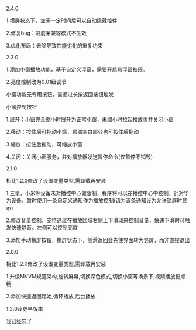 
2.4.0

1.横屏状态下，空闲一定时间后可以自动隐藏控件

2.修复bug：进度条兼容模式不生效

3.优化布局：去除导致性能劣化的重复约束



2.3.0

1.添加小窗播放功能，基于自定义浮窗，需要开启悬浮窗权限。

2.亮度控制改为0.01级调节

小窗功能无专用按钮，需通过长按返回按钮触发

小窗控制按钮

1.展开：小窗完全缩小时展开为正常小窗，未缩小时拉起播放页并关闭小窗

2.移动：按住后可拖动小窗，顶部空白部分也可按住后拖动

3.缩放：按住后拖动，可缩放小窗

4.关闭：关闭小窗服务，并对播放器发送暂停命令(仅暂停不销毁)

2.1.0

相比1.2.0修改了设置变量类型,需卸载再安装

1.三星，小米等设备未对播控中心做限制，程序将可以在播控中心中控制。针对华为设备，暂时使用一条自定义通知作为播放控制(请为该条通知设为允许锁屏时显示)

2.修改音量控制，支持通过在播放区域右侧上下滑动来控制音量，快速下滑时可触发快速静音。左侧可以控制亮度

3.添加手动横屏按钮，横屏状态下，侧滑返回会先使界面转为竖屏，而非直接退出

2.0.0

相比1.2.0修改了设置变量类型,需卸载再安装

1.升级MVVM规范架构,旋转屏幕,切换深色模式,切换小窗等场景下,视频播放更顺畅

2.添加快速返回起始,循环播放,后台播放

1.2.0及更早版本

我已经忘了
